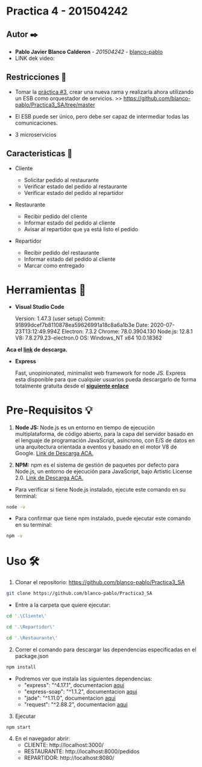 # Practica 4  - 201504242

## Autor ✒️

* **Pablo Javier Blanco Calderon** - *201504242* - [blanco-pablo](https://github.com/blanco-pablo)
* LINK dek video: 



## Restricciones 🚀

* Tomar la [práctica #3](https://github.com/blanco-pablo/Practica3_SA/tree/master), crear una nueva rama y realizarla ahora utilizando un ESB como orquestador de servicios. >> https://github.com/blanco-pablo/Practica3_SA/tree/master

* El ESB puede ser único, pero debe ser capaz de intermediar todas las comunicaciones.

* 3 microservicios

## Caracteristicas :necktie:

* Cliente
    * Solicitar pedido al restaurante
    * Verificar estado del pedido al restaurante
    * Verificar estado del pedido al repartidor

* Restaurante
    * Recibir pedido del cliente
    * Informar estado del pedido al cliente
    * Avisar al repartidor que ya está listo el pedido
* Repartidor
    * Recibir pedido del restaurante
    * Informar estado del pedido al cliente
     * Marcar como entregado
# Herramientas :hammer:

* __Visual Studio Code__

    Version: 1.47.3 (user setup)
    Commit: 91899dcef7b8110878ea59626991a18c8a6a1b3e
    Date: 2020-07-23T13:12:49.994Z
    Electron: 7.3.2
    Chrome: 78.0.3904.130
    Node.js: 12.8.1
    V8: 7.8.279.23-electron.0
    OS: Windows_NT x64 10.0.18362

__Aca el [link](https://code.visualstudio.com/download) de descarga.__

* __Express__

    Fast, unopinionated, minimalist web framework for node JS.
    Express esta disponible para que cualquier usuarios pueda descargarlo de forma totalmente gratuita desde el __[siguiente enlace](https://www.npmjs.com/package/express)__

# Pre-Requisitos :bulb:

1. __Node JS:__ Node.js es un entorno en tiempo de ejecución multiplataforma, de código abierto, para la capa del servidor basado en el lenguaje de programación JavaScript, asíncrono, con E/S de datos en una arquitectura orientada a eventos y basado en el motor V8 de Google. [Link de Descarga ACA.](https://nodejs.org/es/download/)

2. __NPM:__ npm es el sistema de gestión de paquetes por defecto para Node.js, un entorno de ejecución para JavaScript, bajo Artistic License 2.0. [Link de Descarga ACA.](https://www.npmjs.com/get-npm)

* Para verificar si tiene Node.js instalado, ejecute este comando en su terminal:
```bash
node -v
```
* Para confirmar que tiene npm instalado, puede ejecutar este comando en su terminal:
```bash
npm -v
```
# Uso 🛠️

1. Clonar el repositorio: https://github.com/blanco-pablo/Practica3_SA 
```bash
git clone https://github.com/blanco-pablo/Practica3_SA
```
* Entre a la carpeta que quiere ejecutar:
```bash
cd '.\Cliente\'
```
```bash
cd '.\Repartidor\'
```
```bash
cd '.\Restaurante\'
```
2. Correr el comando para descargar las dependencias especificadas en el package.json
```bash
npm install
```

* Podremos ver que instala las siguientes dependencias:
    * "express": "^4.17.1", documentacion [aqui](https://www.npmjs.com/package/express)
    * "express-soap": "^1.1.2", documentacion [aqui](https://www.npmjs.com/package/express-soap)
    * "jade": "^1.11.0", documentacion [aqui](https://www.npmjs.com/package/express-jade)
    * "request": "^2.88.2", documentacion [aqui](https://expressjs.com/es/api.html)

3. Ejecutar
```bash
npm start
```
4. En el navegador abrir:
    * CLIENTE: http://localhost:3000/
    * RESTAURANTE: http://localhost:8000/pedidos
    * REPARTIDOR: http://localhost:8080/
